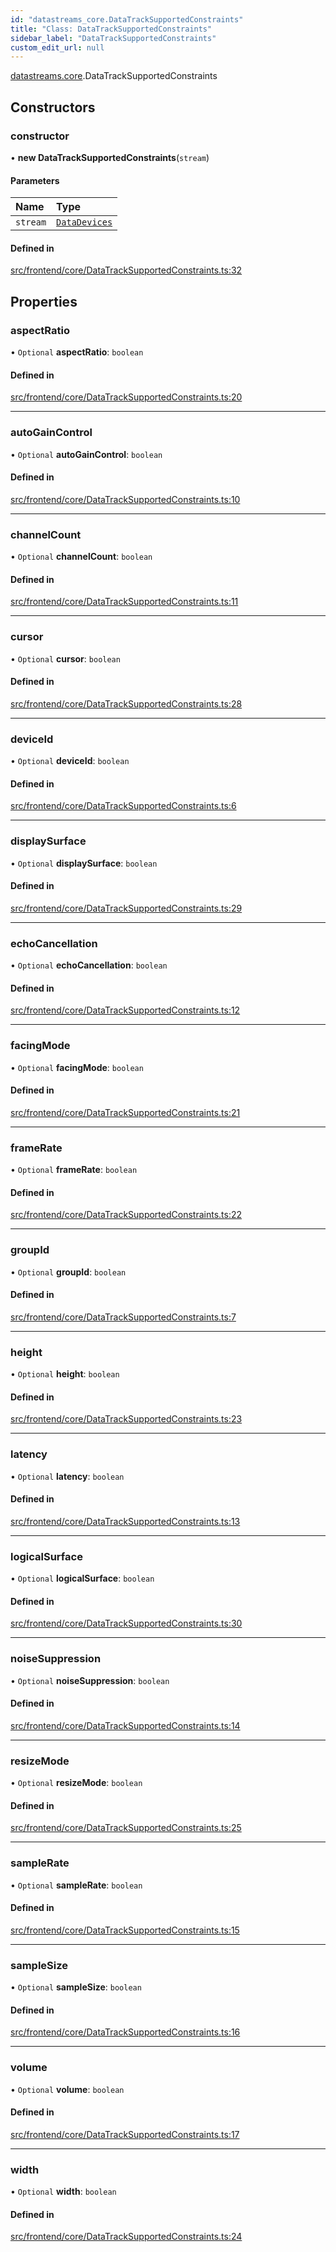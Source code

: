 ```yaml
---
id: "datastreams_core.DataTrackSupportedConstraints"
title: "Class: DataTrackSupportedConstraints"
sidebar_label: "DataTrackSupportedConstraints"
custom_edit_url: null
---
```


[datastreams.core](../modules/datastreams_core).DataTrackSupportedConstraints

## Constructors

### constructor

• **new DataTrackSupportedConstraints**(`stream`)

#### Parameters

| Name | Type |
| :------ | :------ |
| `stream` | [`DataDevices`](datastreams_core.DataDevices) |

#### Defined in

[src/frontend/core/DataTrackSupportedConstraints.ts:32](https://github.com/brainsatplay/datastreams-api/blob/2f2731a/src/frontend/core/DataTrackSupportedConstraints.ts#L32)

## Properties

### aspectRatio

• `Optional` **aspectRatio**: `boolean`

#### Defined in

[src/frontend/core/DataTrackSupportedConstraints.ts:20](https://github.com/brainsatplay/datastreams-api/blob/2f2731a/src/frontend/core/DataTrackSupportedConstraints.ts#L20)

___

### autoGainControl

• `Optional` **autoGainControl**: `boolean`

#### Defined in

[src/frontend/core/DataTrackSupportedConstraints.ts:10](https://github.com/brainsatplay/datastreams-api/blob/2f2731a/src/frontend/core/DataTrackSupportedConstraints.ts#L10)

___

### channelCount

• `Optional` **channelCount**: `boolean`

#### Defined in

[src/frontend/core/DataTrackSupportedConstraints.ts:11](https://github.com/brainsatplay/datastreams-api/blob/2f2731a/src/frontend/core/DataTrackSupportedConstraints.ts#L11)

___

### cursor

• `Optional` **cursor**: `boolean`

#### Defined in

[src/frontend/core/DataTrackSupportedConstraints.ts:28](https://github.com/brainsatplay/datastreams-api/blob/2f2731a/src/frontend/core/DataTrackSupportedConstraints.ts#L28)

___

### deviceId

• `Optional` **deviceId**: `boolean`

#### Defined in

[src/frontend/core/DataTrackSupportedConstraints.ts:6](https://github.com/brainsatplay/datastreams-api/blob/2f2731a/src/frontend/core/DataTrackSupportedConstraints.ts#L6)

___

### displaySurface

• `Optional` **displaySurface**: `boolean`

#### Defined in

[src/frontend/core/DataTrackSupportedConstraints.ts:29](https://github.com/brainsatplay/datastreams-api/blob/2f2731a/src/frontend/core/DataTrackSupportedConstraints.ts#L29)

___

### echoCancellation

• `Optional` **echoCancellation**: `boolean`

#### Defined in

[src/frontend/core/DataTrackSupportedConstraints.ts:12](https://github.com/brainsatplay/datastreams-api/blob/2f2731a/src/frontend/core/DataTrackSupportedConstraints.ts#L12)

___

### facingMode

• `Optional` **facingMode**: `boolean`

#### Defined in

[src/frontend/core/DataTrackSupportedConstraints.ts:21](https://github.com/brainsatplay/datastreams-api/blob/2f2731a/src/frontend/core/DataTrackSupportedConstraints.ts#L21)

___

### frameRate

• `Optional` **frameRate**: `boolean`

#### Defined in

[src/frontend/core/DataTrackSupportedConstraints.ts:22](https://github.com/brainsatplay/datastreams-api/blob/2f2731a/src/frontend/core/DataTrackSupportedConstraints.ts#L22)

___

### groupId

• `Optional` **groupId**: `boolean`

#### Defined in

[src/frontend/core/DataTrackSupportedConstraints.ts:7](https://github.com/brainsatplay/datastreams-api/blob/2f2731a/src/frontend/core/DataTrackSupportedConstraints.ts#L7)

___

### height

• `Optional` **height**: `boolean`

#### Defined in

[src/frontend/core/DataTrackSupportedConstraints.ts:23](https://github.com/brainsatplay/datastreams-api/blob/2f2731a/src/frontend/core/DataTrackSupportedConstraints.ts#L23)

___

### latency

• `Optional` **latency**: `boolean`

#### Defined in

[src/frontend/core/DataTrackSupportedConstraints.ts:13](https://github.com/brainsatplay/datastreams-api/blob/2f2731a/src/frontend/core/DataTrackSupportedConstraints.ts#L13)

___

### logicalSurface

• `Optional` **logicalSurface**: `boolean`

#### Defined in

[src/frontend/core/DataTrackSupportedConstraints.ts:30](https://github.com/brainsatplay/datastreams-api/blob/2f2731a/src/frontend/core/DataTrackSupportedConstraints.ts#L30)

___

### noiseSuppression

• `Optional` **noiseSuppression**: `boolean`

#### Defined in

[src/frontend/core/DataTrackSupportedConstraints.ts:14](https://github.com/brainsatplay/datastreams-api/blob/2f2731a/src/frontend/core/DataTrackSupportedConstraints.ts#L14)

___

### resizeMode

• `Optional` **resizeMode**: `boolean`

#### Defined in

[src/frontend/core/DataTrackSupportedConstraints.ts:25](https://github.com/brainsatplay/datastreams-api/blob/2f2731a/src/frontend/core/DataTrackSupportedConstraints.ts#L25)

___

### sampleRate

• `Optional` **sampleRate**: `boolean`

#### Defined in

[src/frontend/core/DataTrackSupportedConstraints.ts:15](https://github.com/brainsatplay/datastreams-api/blob/2f2731a/src/frontend/core/DataTrackSupportedConstraints.ts#L15)

___

### sampleSize

• `Optional` **sampleSize**: `boolean`

#### Defined in

[src/frontend/core/DataTrackSupportedConstraints.ts:16](https://github.com/brainsatplay/datastreams-api/blob/2f2731a/src/frontend/core/DataTrackSupportedConstraints.ts#L16)

___

### volume

• `Optional` **volume**: `boolean`

#### Defined in

[src/frontend/core/DataTrackSupportedConstraints.ts:17](https://github.com/brainsatplay/datastreams-api/blob/2f2731a/src/frontend/core/DataTrackSupportedConstraints.ts#L17)

___

### width

• `Optional` **width**: `boolean`

#### Defined in

[src/frontend/core/DataTrackSupportedConstraints.ts:24](https://github.com/brainsatplay/datastreams-api/blob/2f2731a/src/frontend/core/DataTrackSupportedConstraints.ts#L24)
